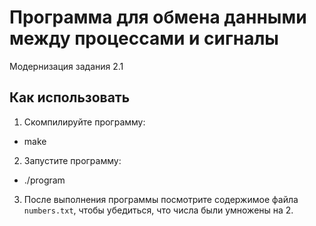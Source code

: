 # Программа для обмена данными между процессами и сигналы  

Модернизация задания 2.1   

## Как использовать  

1. Скомпилируйте программу:  
- make  

2. Запустите программу:
- ./program  

3. После выполнения программы посмотрите содержимое файла `numbers.txt`, чтобы убедиться, что числа были умножены на 2.
